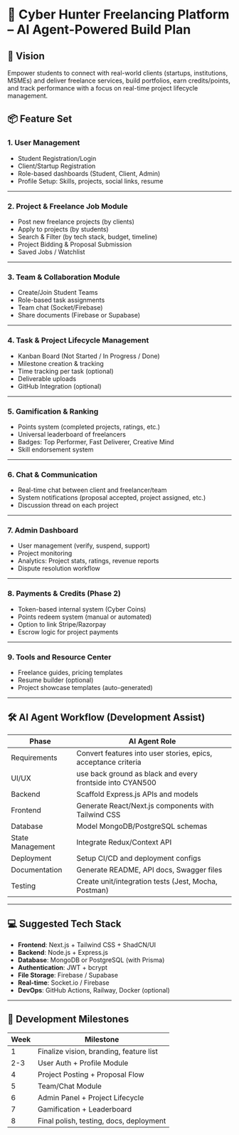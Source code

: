 # 🧠 Cyber Hunter Freelancing Platform – AI Agent-Powered Build Plan

## 🎯 Vision

Empower students to connect with real-world clients (startups, institutions, MSMEs) and deliver freelance services, build portfolios, earn credits/points, and track performance with a focus on real-time project lifecycle management.



## 📦 Feature Set

### 1. User Management

- Student Registration/Login
- Client/Startup Registration
- Role-based dashboards (Student, Client, Admin)
- Profile Setup: Skills, projects, social links, resume

---

### 2. Project & Freelance Job Module

- Post new freelance projects (by clients)
- Apply to projects (by students)
- Search & Filter (by tech stack, budget, timeline)
- Project Bidding & Proposal Submission
- Saved Jobs / Watchlist

---

### 3. Team & Collaboration Module

- Create/Join Student Teams
- Role-based task assignments
- Team chat (Socket/Firebase)
- Share documents (Firebase or Supabase)

---

### 4. Task & Project Lifecycle Management

- Kanban Board (Not Started / In Progress / Done)
- Milestone creation & tracking
- Time tracking per task (optional)
- Deliverable uploads
- GitHub Integration (optional)

---

### 5. Gamification & Ranking

- Points system (completed projects, ratings, etc.)
- Universal leaderboard of freelancers
- Badges: Top Performer, Fast Deliverer, Creative Mind
- Skill endorsement system

---

### 6. Chat & Communication

- Real-time chat between client and freelancer/team
- System notifications (proposal accepted, project assigned, etc.)
- Discussion thread on each project

---

### 7. Admin Dashboard

- User management (verify, suspend, support)
- Project monitoring
- Analytics: Project stats, ratings, revenue reports
- Dispute resolution workflow

---

### 8. Payments & Credits (Phase 2)

- Token-based internal system (Cyber Coins)
- Points redeem system (manual or automated)
- Option to link Stripe/Razorpay
- Escrow logic for project payments

---

### 9. Tools and Resource Center

- Freelance guides, pricing templates
- Resume builder (optional)
- Project showcase templates (auto-generated)

---

## 🛠️ AI Agent Workflow (Development Assist)

| Phase            | AI Agent Role                                                  |
| ---------------- | -------------------------------------------------------------- |
| Requirements     | Convert features into user stories, epics, acceptance criteria |
| UI/UX            | use back ground as black and every frontside into CYAN500      |
| Backend          | Scaffold Express.js APIs and models                            |
| Frontend         | Generate React/Next.js components with Tailwind CSS            |
| Database         | Model MongoDB/PostgreSQL schemas                               |
| State Management | Integrate Redux/Context API                                    |
| Deployment       | Setup CI/CD and deployment configs                             |
| Documentation    | Generate README, API docs, Swagger files                       |
| Testing          | Create unit/integration tests (Jest, Mocha, Postman)           |

---

## 💻 Suggested Tech Stack

- **Frontend**: Next.js + Tailwind CSS + ShadCN/UI
- **Backend**: Node.js + Express.js
- **Database**: MongoDB or PostgreSQL (with Prisma)
- **Authentication**: JWT + bcrypt
- **File Storage**: Firebase / Supabase
- **Real-time**: Socket.io / Firebase
- **DevOps**: GitHub Actions, Railway, Docker (optional)

---

## 📅 Development Milestones

| Week | Milestone                               |
| ---- | --------------------------------------- |
| 1    | Finalize vision, branding, feature list |
| 2-3  | User Auth + Profile Module              |
| 4    | Project Posting + Proposal Flow         |
| 5    | Team/Chat Module                        |
| 6    | Admin Panel + Project Lifecycle         |
| 7    | Gamification + Leaderboard              |
| 8    | Final polish, testing, docs, deployment |
